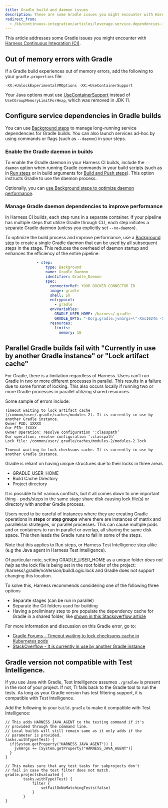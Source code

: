 ```yaml
---
title: Gradle build and daemon issues
description: These are some Gradle issues you might encounter with Harness CI.
redirect_from:
  - /kb/continuous-integration/articles/leverage-service-dependencies-in-gradel-daemon-to-improve-build-performance
---
```


This article addresses some Gradle issues you might encounter with [Harness Continuous Integration (CI)](https://developer.harness.io/docs/continuous-integration/get-started/overview).

## Out of memory errors with Gradle

If a Gradle build experiences out of memory errors, add the following to your `gradle.properties` file:

```
-XX:+UnlockExperimentalVMOptions -XX:+UseContainerSupport
```

Your Java options must use [UseContainerSupport](https://eclipse.dev/openj9/docs/xxusecontainersupport/) instead of `UseCGroupMemoryLimitForHeap`, which was removed in JDK 11.

## Configure service dependencies in Gradle builds

You can use [Background steps](https://developer.harness.io/docs/continuous-integration/use-ci/manage-dependencies/background-step-settings) to manage long-running service dependencies for Gradle builds. You can also launch services ad-hoc by using commands or flags (such as `--daemon`) in your steps.

### Enable the Gradle daemon in builds

To enable the Gradle daemon in your Harness CI builds, include the `--daemon` option when running Gradle commands in your build scripts (such as in [Run steps](https://developer.harness.io/docs/continuous-integration/use-ci/run-step-settings) or in build arguments for [Build and Push steps](https://developer.harness.io/docs/category/build-and-push)). This option instructs Gradle to use the daemon process.

Optionally, you can [use Background steps to optimize daemon performance](#manage-gradle-daemon-dependencies-to-improve-performance).

### Manage Gradle daemon dependencies to improve performance

In Harness CI builds, each step runs in a separate container. If your pipeline has multiple steps that utilize Gradle through CLI, each step initiates a separate Gradle daemon (unless you explicitly set `--no-daemon`).

To optimize the build process and improve performance, use a [Background step](https://developer.harness.io/docs/continuous-integration/use-ci/manage-dependencies/background-step-settings) to create a single Gradle daemon that can be used by all subsequent steps in the stage. This reduces the overhead of daemon startup and enhances the efficiency of the entire pipeline.

```yaml
              - step:
                  type: Background
                  name: Gradle_Daemon
                  identifier: Gradle_Daemon
                  spec:
                    connectorRef: YOUR_DOCKER_CONNECTOR_ID
                    image: gradle
                    shell: Sh
                    entrypoint:
                      - gradle
                    envVariables:
                      GRADLE_USER_HOME: /harness/.gradle
                      GRADLE_OPTS: "-Dorg.gradle.jvmargs=\"-Xms1024m -Xmx2048m\""
                    resources:
                      limits:
                        memory: 1G
```

## Parallel Gradle builds fail with "Currently in use by another Gradle instance" or "Lock artifact cache"

For Gradle, there is a limitation regardless of Harness.   Users can’t run Gradle in two or more different processes in parallel.  This results in a failure due to some format of locking.  This also occurs locally if running two or more Gradle processes in parallel utilizing shared resources.

Some sample of errors include:

```
Timeout waiting to lock artifact cache (/common/user/.gradle/caches/modules-2). It is currently in use by another Gradle instance.
Owner PID: 1XXXX
Our PID: 1XXXX
Owner Operation: resolve configuration ':classpath’
Our operation: resolve configuration ':classpath’
Lock file: /common/user/.gradle/caches/modules-2/modules-2.lock
```

```
Timeout waiting to lock checksums cache. It is currently in use by another Gradle instance.
```

Gradle is reliant on having unique structures due to their locks in three areas
* GRADLE_USER_HOME
* Build Cache Directory
* Project directory

It is possible to hit various conflicts, but it all comes down to one important thing - pods/steps in the same stage share disk causing lock file(s) or directory with another Gradle process.

Users need to be careful of instances where they are creating Gradle operations in **steps** or **step groups** where there are instances of matrix and parallelism strategies, or parallel processes.   This can cause multiple pods and or containers to run in parallel or overlap, all sharing the same disk space.  This then leads the Gradle runs to fail in some of the steps.

Note that this applies to Run steps, or Harness Test Intelligence step alike (e.g the Java agent in Harness Test Intelligence).

Of particular note, setting GRADLE_USER_HOME as a unique folder *does not help* as the lock file is being set in the root folder of the project: /harness/.gradle/noVersion/buildLogic.lock and Gradle does not support changing this location.

To solve this, Harness recommends considering one of the following three options
* Separate stages (can be run in parallel) 
* Separate the Git folders used for building
* Having a preliminary step to pre populate the dependency cache for Gradle in a shared folder, like [shown in this Stackoverflow article](https://stackoverflow.com/questions/74339765/how-can-i-make-one-single-gradle-cache-for-multiple-projects)



For more information and discussion on this Gradle error, go to:

* [Gradle Forums - Timeout waiting to lock checksums cache in Kubernetes pods](https://discuss.gradle.org/t/timeout-waiting-to-lock-checksums-cache-in-kubernetes-pods/44169)
* [StackOverflow - It is currently in use by another Gradle instance](https://stackoverflow.com/questions/21523508/it-is-currently-in-use-by-another-gradle-instance)

## Gradle version not compatible with Test Intelligence.

If you use Java with Gradle, Test Intelligence assumes `./gradlew` is present in the root of your project. If not, TI falls back to the Gradle tool to run the tests. As long as your Gradle version has test filtering support, it is compatible with Test Intelligence.

Add the following to your `build.gradle` to make it compatible with Test Intelligence:

```
// This adds HARNESS_JAVA_AGENT to the testing command if it's
// provided through the command line.
// Local builds will still remain same as it only adds if the
// parameter is provided.
tasks.withType(Test) {
  if(System.getProperty("HARNESS_JAVA_AGENT")) {
    jvmArgs += [System.getProperty("HARNESS_JAVA_AGENT")]
  }
}

// This makes sure that any test tasks for subprojects don't
// fail in case the test filter does not match.
gradle.projectsEvaluated {
        tasks.withType(Test) {
            filter {
                setFailOnNoMatchingTests(false)
            }
        }
}
```
